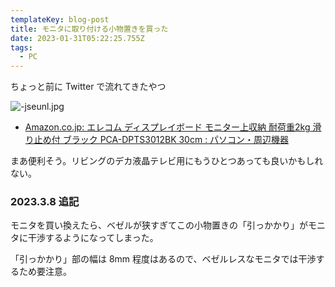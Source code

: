 ```yaml
---
templateKey: blog-post
title: モニタに取り付ける小物置きを買った
date: 2023-01-31T05:22:25.755Z
tags:
  - PC
---
```

ちょっと前に Twitter で流れてきたやつ

![-jseunl.jpg](https://raw.githubusercontent.com/amay077/gatsby-starter-netlify-cms/master/src/img/2023-01-31-01GR34F1T7GVRBQ3XJ7TKM5N00.png)

- [Amazon.co.jp: エレコム ディスプレイボード モニター上収納 耐荷重2kg 滑り止め付 ブラック PCA-DPTS3012BK 30cm : パソコン・周辺機器](https://www.amazon.co.jp/dp/B08DCMWVSW/?tag=oku2008-22)

まあ便利そう。リビングのデカ液晶テレビ用にもうひとつあっても良いかもしれない。

### 2023.3.8 追記

モニタを買い換えたら、ベゼルが狭すぎてこの小物置きの「引っかかり」がモニタに干渉するようになってしまった。

「引っかかり」部の幅は 8mm 程度はあるので、ベゼルレスなモニタでは干渉するため要注意。